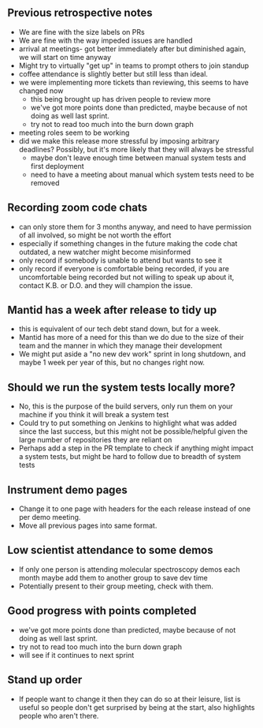 ## Previous retrospective notes

* We are fine with the size labels on PRs
* We are fine with the way impeded issues are handled
* arrival at meetings- got better immediately after but diminished again, we  will start on time anyway
* Might try to virtually "get up" in teams to prompt others to join standup
* coffee attendance is slightly better but still less than ideal.
* we were implementing more tickets than reviewing, this seems to have changed now
  - this being brought up has driven people to review more
  - we've got more points done than predicted, maybe because of not doing as well last sprint.
  - try not to read too much into the burn down graph
* meeting roles seem to be working
* did we make this release more stressful by imposing arbitrary deadlines? Possibly, but it's more likely that they will always be stressful
  - maybe don't leave enough time between manual system tests and first deployment
  - need to have a meeting about manual which system tests need to be removed

## Recording zoom code chats
* can only store them for 3 months anyway, and need to have permission of all involved, so might be not worth the effort
* especially if something changes in the future making the code chat outdated, a new watcher might become misinformed
* only record if somebody is unable to attend but wants to see it
* only record if everyone is comfortable being recorded, if you are uncomfortable being recorded but not willing to speak up about it, contact K.B. or D.O. and they will champion the issue.

## Mantid has a week after release to tidy up
- this is equivalent of our tech debt stand down, but for a week.
- Mantid has more of a need for this than we do due to the size of their team and the manner in which they manage their development
- We might put aside a "no new dev work" sprint in long shutdown, and maybe 1 week per year of this, but no changes right now.

## Should we run the system tests locally more?
* No, this is the purpose of the build servers, only run them on your machine if you think it will break a system test
* Could try to put something on Jenkins to highlight what  was added since the last success, but this might not be possible/helpful given the large number of repositories they are reliant on
* Perhaps add a step in the PR template to check if anything might impact a system tests, but might be hard to follow due to breadth of system tests

## Instrument demo pages
* Change it to one page with headers for the each release instead of one per demo meeting.
* Move all previous pages into same format.

## Low scientist attendance to some demos
* If only one person is attending molecular spectroscopy demos each month maybe add them to another group to save dev time
* Potentially present to their group meeting, check with them.

## Good progress with points completed
* we've got more points done than predicted, maybe because of not doing as well last sprint.
* try not to read too much into the burn down graph
* will see if it continues to next sprint

## Stand up order
* If people want to change it then they can do so at their leisure, list is useful so people don't get surprised by being at the start, also highlights people who aren't there.

